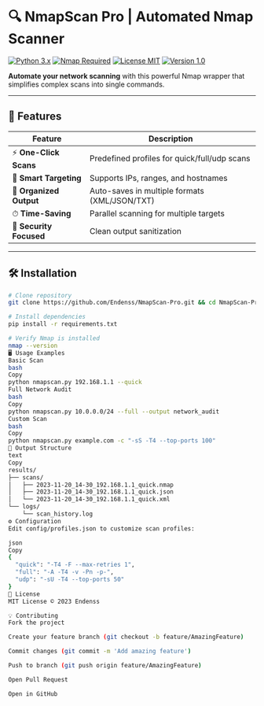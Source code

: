 # 🔍 NmapScan Pro | Automated Nmap Scanner

[![Python 3.x](https://img.shields.io/badge/Python-3.x-%233776AB?logo=python)](https://python.org)
[![Nmap Required](https://img.shields.io/badge/Nmap-Required-%23FF6600?logo=gnu)](https://nmap.org)
[![License MIT](https://img.shields.io/badge/License-MIT-%23green)](LICENSE)
[![Version 1.0](https://img.shields.io/badge/Version-1.0-%23blueviolet)](CHANGELOG.md)

**Automate your network scanning** with this powerful Nmap wrapper that simplifies complex scans into single commands.

---

## 🚀 Features

| Feature | Description |
|---------|-------------|
| ⚡ **One-Click Scans** | Predefined profiles for quick/full/udp scans |
| 🎯 **Smart Targeting** | Supports IPs, ranges, and hostnames |
| 📂 **Organized Output** | Auto-saves in multiple formats (XML/JSON/TXT) |
| ⏱ **Time-Saving** | Parallel scanning for multiple targets |
| 🔐 **Security Focused** | Clean output sanitization |

---

## 🛠 Installation

```bash
# Clone repository
git clone https://github.com/Endenss/NmapScan-Pro.git && cd NmapScan-Pro

# Install dependencies
pip install -r requirements.txt

# Verify Nmap is installed
nmap --version
🖥 Usage Examples
Basic Scan
bash
Copy
python nmapscan.py 192.168.1.1 --quick
Full Network Audit
bash
Copy
python nmapscan.py 10.0.0.0/24 --full --output network_audit
Custom Scan
bash
Copy
python nmapscan.py example.com -c "-sS -T4 --top-ports 100"
📂 Output Structure
text
Copy
results/
├── scans/
│   ├── 2023-11-20_14-30_192.168.1.1_quick.nmap
│   ├── 2023-11-20_14-30_192.168.1.1_quick.json
│   └── 2023-11-20_14-30_192.168.1.1_quick.xml
└── logs/
    └── scan_history.log
⚙️ Configuration
Edit config/profiles.json to customize scan profiles:

json
Copy
{
  "quick": "-T4 -F --max-retries 1",
  "full": "-A -T4 -v -Pn -p-",
  "udp": "-sU -T4 --top-ports 50"
}
📜 License
MIT License © 2023 Endenss

💡 Contributing
Fork the project

Create your feature branch (git checkout -b feature/AmazingFeature)

Commit changes (git commit -m 'Add amazing feature')

Push to branch (git push origin feature/AmazingFeature)

Open Pull Request

Open in GitHub
